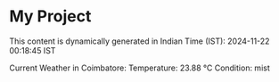# My Project

This content is dynamically generated in Indian Time (IST): 2024-11-22 00:18:45 IST


Current Weather in Coimbatore:
Temperature: 23.88 °C
Condition: mist
